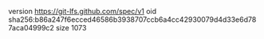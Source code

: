 version https://git-lfs.github.com/spec/v1
oid sha256:b86a247f6ecced46586b3938707ccb6a4cc42930079d4d33e6d787aca04999c2
size 1073
